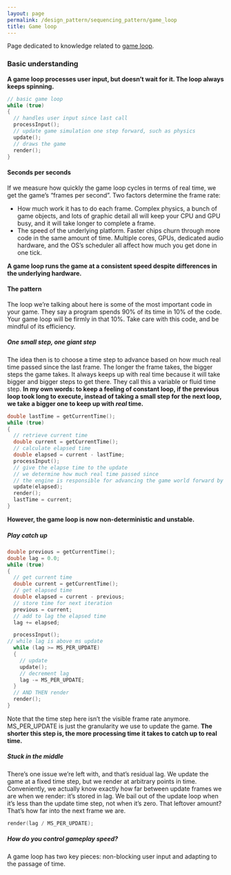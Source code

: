 ```yaml
---
layout: page
permalink: /design_pattern/sequencing_pattern/game_loop
title: Game loop
---
```


Page dedicated to knowledge related to [game loop](https://gameprogrammingpatterns.com/game-loop.html).

### Basic understanding

**A game loop processes user input, but doesn’t wait for it. The loop always keeps spinning.**

```cpp
// basic game loop
while (true)
{
  // handles user input since last call
  processInput();
  // update game simulation one step forward, such as physics
  update();
  // draws the game
  render();
}
```

#### Seconds per seconds

If we measure how quickly the game loop cycles in terms of real time, we get the game’s “frames per second”. Two factors determine the frame rate:
* How much work it has to do each frame. Complex physics, a bunch of game objects, and lots of graphic detail all will keep your CPU and GPU busy, and it will take longer to complete a frame.
* The speed of the underlying platform. Faster chips churn through more code in the same amount of time. Multiple cores, GPUs, dedicated audio hardware, and the OS’s scheduler all affect how much you get done in one tick.

**A game loop runs the game at a consistent speed despite differences in the underlying hardware.**

#### The pattern

The loop we’re talking about here is some of the most important code in your game. They say a program spends 90% of its time in 10% of the code. Your game loop will be firmly in that 10%. Take care with this code, and be mindful of its efficiency.

##### One small step, one giant step

The idea then is to choose a time step to advance based on how much real time passed since the last frame. The longer the frame takes, the bigger steps the game takes. It always keeps up with real time because it will take bigger and bigger steps to get there. They call this a variable or fluid time step. **In my own words: to keep a feeling of constant loop, if the previous loop took long to execute, instead of taking a small step for the next loop, we take a bigger one to keep up with *real* time.**
```cpp
double lastTime = getCurrentTime();
while (true)
{
  // retrieve current time
  double current = getCurrentTime();
  // calculate elapsed time
  double elapsed = current - lastTime;
  processInput();
  // give the elapse time to the update
  // we determine how much real time passed since
  // the engine is responsible for advancing the game world forward by that amount of time
  update(elapsed);
  render();
  lastTime = current;
}
```

**However, the game loop is now non-deterministic and unstable.**

##### Play catch up
```cpp
double previous = getCurrentTime();
double lag = 0.0;
while (true)
{
  // get current time
  double current = getCurrentTime();
  // get elapsed time
  double elapsed = current - previous;
  // store time for next iteration
  previous = current;
  // add to lag the elapsed time
  lag += elapsed;

  processInput();
// while lag is above ms update
  while (lag >= MS_PER_UPDATE)
  {
    // update
    update();
    // decrement lag
    lag -= MS_PER_UPDATE;
  }
  // AND THEN render
  render();
}
```

Note that the time step here isn’t the visible frame rate anymore. MS_PER_UPDATE is just the granularity we use to update the game. **The shorter this step is, the more processing time it takes to catch up to real time.**

##### Stuck in the middle

There’s one issue we’re left with, and that’s residual lag. We update the game at a fixed time step, but we render at arbitrary points in time. Conveniently, we actually know exactly how far between update frames we are when we render: it’s stored in lag. We bail out of the update loop when it’s less than the update time step, not when it’s zero. That leftover amount? That’s how far into the next frame we are.
```cpp
render(lag / MS_PER_UPDATE);
```

##### How do you control gameplay speed?

A game loop has two key pieces: non-blocking user input and adapting to the passage of time.








